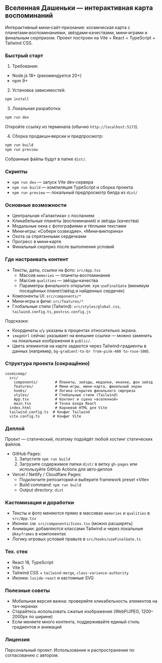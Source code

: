 ## Вселенная Дашеньки — интерактивная карта воспоминаний

Интерактивный мини‑сайт‑признание: космическая карта с планетами‑воспоминаниями, звёздами‑качествами, мини‑играми и финальным сюрпризом. Проект построен на Vite + React + TypeScript + Tailwind CSS.

### Быстрый старт

1) Требования:
- Node.js 18+ (рекомендуется 20+)
- npm 9+

2) Установка зависимостей:

```bash
npm install
```

3) Локальная разработка:

```bash
npm run dev
```

Откройте ссылку из терминала (обычно `http://localhost:5173`).

4) Сборка продакшн‑версии и предпросмотр:

```bash
npm run build
npm run preview
```

Собранные файлы будут в папке `dist/`.

### Скрипты

- `npm run dev` — запуск Vite dev‑сервера
- `npm run build` — компиляция TypeScript и сборка проекта
- `npm run preview` — локальный предпросмотр билда из `dist/`

### Основные возможности

- Центральная «Галактика» с посланием
- Кликабельные планеты (воспоминания) и звёзды (качества)
- Модальные окна с фотографиями и тёплыми текстами
- Мини‑игры: «Собери созвездие», «Мини‑викторина»
- Охота за спрятанными сердечками
- Прогресс в мини‑карте
- Финальный сюрприз после выполнения условий

### Где настраивать контент

- Тексты, даты, ссылки на фото: `src/App.tsx`
  - Массив `memories` — планеты‑воспоминания
  - Массив `qualities` — звёзды‑качества
  - Параметры финального открытия: хук `useFinalGate` (минимум посещённых планет/звёзд и найденных сердечек)
- Компоненты UI: `src/components/*`
- Мини‑игры и фичи: `src/features/*`
- Глобальные стили (Tailwind): `src/styles/global.css`, `tailwind.config.ts`, `postcss.config.js`

Подсказки:
- Координаты `x`/`y` указаны в процентах относительно экрана.
- `imageUrl` сейчас указывает на внешние ссылки — можно заменить на локальные изображения в `public/`.
- Цвета элементов на карте задаются через Tailwind‑градиенты в данных (например, `bg-gradient-to-br from-pink-400 to-rose-500`).

### Структура проекта (сокращённо)

```
cosmicmap/
  src/
    components/        # Планеты, звёзды, модалки, иконки, фон звёзд
    features/          # Мини‑игры, мини‑карта, финальный экран
    hooks/             # Логика открытия финального сюрприза
    styles/            # Глобальные стили (Tailwind)
    App.tsx            # Контент и сцена «вселенной»
    main.tsx           # Точка входа React
  index.html           # Корневой HTML для Vite
  tailwind.config.ts  # Конфиг Tailwind
  vite.config.ts      # Конфиг Vite
```

### Деплой

Проект — статический, поэтому подойдёт любой хостинг статических файлов.

- GitHub Pages:
  1. Запустите `npm run build`
  2. Загрузите содержимое папки `dist/` в ветку `gh-pages` или используйте GitHub Actions для авто‑деплоя
- Vercel / Netlify / Cloudflare Pages:
  - Подключите репозиторий и выберите framework preset «Vite»
  - Build command: `npm run build`
  - Output directory: `dist`

### Кастомизация и доработки

- Тексты и фото меняются прямо в массивах `memories` и `qualities` в `src/App.tsx`
- Иконки: см. `src/components/Icons.tsx` (можно расширять)
- Анимации: добавляются классами Tailwind и через локальные `@keyframes` в компонентах
- Логику игровых условий правьте в `src/hooks/useFinalGate.ts`

### Тех. стек

- React 18, TypeScript
- Vite 5
- Tailwind CSS + `tailwind-merge`, `class-variance-authority`
- Иконки: `lucide-react` и кастомные SVG

### Полезные советы

- Мобильная версия важна: проверяйте кликабельность элементов на тач‑экранах
- Старайтесь использовать сжатые изображения (WebP/JPEG, 1200–2000px по ширине)
- Если меняете много контента, поддерживайте единый стиль градиентов и анимаций

### Лицензия

Персональный проект. Использование и распространение по согласованию с автором.